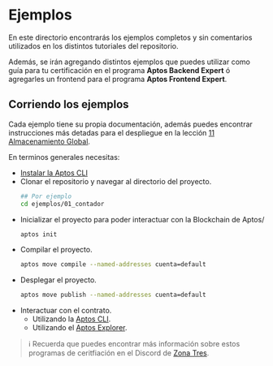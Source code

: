 # Ejemplos

En este directorio encontrarás los ejemplos completos y sin comentarios utilizados en los distintos tutoriales del repositorio.

Además, se irán agregando distintos ejemplos que puedes utilizar como guía para tu certificación en el programa **Aptos Backend Expert** ó agregarles un frontend para el programa **Aptos Frontend Expert**.

## Corriendo los ejemplos

Cada ejemplo tiene su propia documentación, además puedes encontrar instrucciones más detadas para el despliegue en la lección [11 Almacenamiento Global](https://github.com/Zona-Tres/aptos-first-steps/tree/master/tutoriales/11_almacenamiento_global).

En terminos generales necesitas:

* [Instalar la Aptos CLI](https://github.com/Zona-Tres/aptos-first-steps/)
* Clonar el repositorio y navegar al directorio del proyecto.
    ```sh
    ## Por ejemplo
    cd ejemplos/01_contador
    ```
* Inicializar el proyecto para poder interactuar con la Blockchain de Aptos/
    ```sh
    aptos init
    ```
* Compilar el proyecto.
    ```sh
    aptos move compile --named-addresses cuenta=default
    ```
* Desplegar el proyecto.
    ```sh
    aptos move publish --named-addresses cuenta=default
    ```
* Interactuar con el contrato.
    * Utilizando la [Aptos CLI](https://github.com/Zona-Tres/aptos-first-steps/tree/master/tutoriales/11_almacenamiento_global).
    * Utilizando el [Aptos Explorer](https://explorer.aptoslabs.com/).

> :information_source: Recuerda que puedes encontrar más información sobre estos programas de ceritfiación en el Discord de [Zona Tres](https://discord.gg/zonatres).